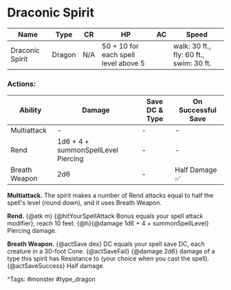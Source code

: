 # Draconic Spirit

| Name | Type | CR | HP | AC | Speed |
|------|------|----|----|----|-------|
| Draconic Spirit | Dragon | N/A | 50 + 10 for each spell level above 5 |  | walk: 30 ft., fly: 60 ft., swim: 30 ft. |

### Actions:

| Ability | Damage | Save DC & Type | On Successful Save |
|---------|--------|----------------|--------------------|
| Multiattack | - | - | - |
| Rend | 1d6 + 4 + summonSpellLevel Piercing | - | - |
| Breath Weapon | 2d6 | - | Half Damage ✅ |


**Multiattack.** The spirit makes a number of Rend attacks equal to half the spell's level (round down), and it uses Breath Weapon.

**Rend.** {@atk m} {@hitYourSpellAttack Bonus equals your spell attack modifier}, reach 10 feet. {@h}{@damage 1d6 + 4 + summonSpellLevel} Piercing damage.

**Breath Weapon.** {@actSave dex} DC equals your spell save DC, each creature in a 30-foot Cone. {@actSaveFail} {@damage 2d6} damage of a type this spirit has Resistance to (your choice when you cast the spell). {@actSaveSuccess} Half damage.

^Tags: #monster #type_dragon
